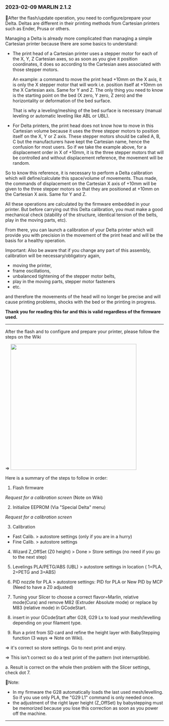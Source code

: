 ### 2023-02-09 MARLIN 2.1.2
📝After the flash/update operation, you need to configure/prepare your Delta. Deltas are different in their printing methods from Cartesian printers such as Ender, Prusa or others.

Managing a Delta is already more complicated than managing a simple Cartesian printer because there are some basics to understand:
- The print head of a Cartesian printer uses a stepper motor for each of the X, Y, Z Cartesian axes, so as soon as you give it position coordinates, it does so according to the Cartesian axes associated with those stepper motors.

  An example: 
  a command to move the print head +10mm on the X axis, it is only the X stepper motor that will work i.e. position itself at +10mm on the X Cartesian axis.
  Same for Y and Z. 
  The only thing you need to know is the starting point on the bed (X zero, Y zero, Z zero) and the horizontality or deformation of the bed surface.
  
  That is why a leveling/meshing of the bed surface is necessary (manual leveling or automatic leveling like ABL or UBL).

- For Delta printers, the print head does not know how to move in this Cartesian volume because it uses the three stepper motors to position itself on the X, Y or Z axis. These stepper motors should be called A, B, C but the manufacturers have kept the Cartesian name, hence the confusion for most users. So if we take the example above, for a displacement order in X of +10mm, it is the three stepper motors that will be controlled and without displacement reference, the movement will be random.

So to know this reference, it is necessary to perform a Delta calibration which will define/calculate this space/volume of movements. Thus made, the commands of displacement on the Cartesian X axis of +10mm will be given to the three stepper motors so that they are positioned at +10mm on the Cartesian X axis. Same for Y and Z.

All these operations are calculated by the firmware embedded in your printer. But before carrying out this Delta calibration, you must make a good mechanical check (stability of the structure, identical tension of the belts, play in the moving parts, etc). 

From there, you can launch a calibration of your Delta printer which will provide you with precision in the movement of the print head and will be the basis for a healthy operation.

Important: Also be aware that if you change any part of this assembly, calibration will be necessary/obligatory again,
- moving the printer,
- frame oscillations,
- unbalanced tightening of the stepper motor belts,
- play in the moving parts, stepper motor fasteners
- etc.

and therefore the movements of the head will no longer be precise and will cause printing problems, shocks with the bed or the printing in progress.

**Thank you for reading this far and this is valid regardless of the firmware used.**

***
After the flash and to configure and prepare your printer, please follow the steps on the Wiki 

=> [<img width=400 src="https://github.com/Foxies-CSTL/Marlin_2.1.x/wiki/icons/FLSun-Wiki.png" />](https://github.com/Foxies-CSTL/Marlin_2.1.x/wiki/2.SETTINGS-THE-PRINTER)

Here is a summary of the steps to follow in order:
1. Flash firmware
 
  *Request for a calibration screen* (Note on Wiki)
  
2. Initialize EEPROM (Via "Special Delta" menu)
  
  *Request for a calibration screen*

3. Calibration
 - Fast Calib. > autostore settings (only if you are in a hurry)
 - Fine Calib. > autostore settings

4. Wizard Z_OffSet (Z0 height) > Done > Store settings (no need if you go to the next step)

5. Levelings PLA/PETG/ABS (UBL) > autostore settings in location ( 1=PLA, 2=PETG and 3=ABS)

8. PID nozzle for PLA > autostore settings: PID for PLA or New PID by MCP (Need to have a Z0 adjusted)

9. Tuning your Slicer to choose a correct flavor=Marlin, relative mode(Cura) and remove M82 (Extruder Absolute mode) or replace by M83 (relative mode) in GCodeStart.

9. insert in your GCodeStart after G28, G29 Lx to load your mesh/levelling depending on your filament type.

10. Run a print from SD card and refine the height layer with BabyStepping function (3 ways => Note on Wiki).

 => it's correct so store settings. Go to next print and enjoy.

 => This isn't correct so do a test print of the pattern (not interruptible).
 
  a. Result is correct on the whole then problem with the Slicer settings, check dot 7.

📌Note:
- In my firmware the G28 automatically loads the last used mesh/levelling. So if you use only PLA, the "G29 L1" command is only needed once.
- the adjustment of the right layer height (Z_OffSet) by babystepping must be memorized because you lose this correction as soon as you power off the machine.
***
